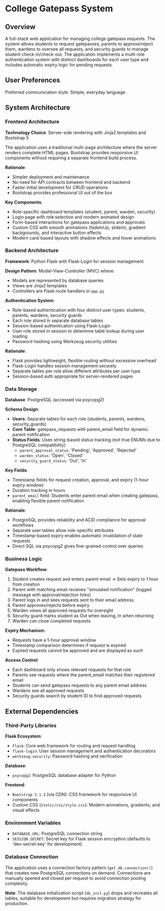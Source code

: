 # College Gatepass System

## Overview

A full-stack web application for managing college gatepass requests. The system allows students to request gatepasses, parents to approve/reject them, wardens to oversee all requests, and security guards to manage student check-in/check-out. The application implements a multi-role authentication system with distinct dashboards for each user type and includes automatic expiry logic for pending requests.

## User Preferences

Preferred communication style: Simple, everyday language.

## System Architecture

### Frontend Architecture

**Technology Choice**: Server-side rendering with Jinja2 templates and Bootstrap 5

The application uses a traditional multi-page architecture where the server renders complete HTML pages. Bootstrap provides responsive UI components without requiring a separate frontend build process.

**Rationale**: 
- Simpler deployment and maintenance
- No need for API contracts between frontend and backend
- Faster initial development for CRUD operations
- Bootstrap provides professional UI out of the box

**Key Components**:
- Role-specific dashboard templates (student, parent, warden, security)
- Login page with role selection and modern animated design
- Form-based interactions for gatepass applications and approvals
- Custom CSS with smooth animations (fadeInUp, slideIn), gradient backgrounds, and interactive button effects
- Modern card-based layouts with shadow effects and hover animations

### Backend Architecture

**Framework**: Python Flask with Flask-Login for session management

**Design Pattern**: Model-View-Controller (MVC) where:
- Models are represented by database queries
- Views are Jinja2 templates
- Controllers are Flask route handlers in `app.py`

**Authentication System**:
- Role-based authentication with four distinct user types: students, parents, wardens, security guards
- Each role stored in separate database tables
- Session-based authentication using Flask-Login
- User role stored in session to determine table lookup during user loading
- Password hashing using Werkzeug security utilities

**Rationale**:
- Flask provides lightweight, flexible routing without excessive overhead
- Flask-Login handles session management securely
- Separate tables per role allow different attributes per user type
- Session-based auth appropriate for server-rendered pages

### Data Storage

**Database**: PostgreSQL (accessed via psycopg2)

**Schema Design**:
- **Users**: Separate tables for each role (students, parents, wardens, security_guards)
- **Core Table**: gatepass_requests with parent_email field for dynamic parent notification
- **Status Fields**: Uses string-based status tracking (not true ENUMs due to PostgreSQL compatibility)
  - `parent_approval_status`: 'Pending', 'Approved', 'Rejected'
  - `warden_status`: 'Open', 'Closed'
  - `security_guard_status`: 'Out', 'In'

**Key Fields**:
- Timestamp fields for request creation, approval, and expiry (1-hour expiry window)
- Duration tracking in hours
- `parent_email` field: Students enter parent email when creating gatepass, enabling flexible parent notification

**Rationale**:
- PostgreSQL provides reliability and ACID compliance for approval workflows
- Separate user tables allow role-specific attributes
- Timestamp-based expiry enables automatic invalidation of stale requests
- Direct SQL via psycopg2 gives fine-grained control over queries

### Business Logic

**Gatepass Workflow**:
1. Student creates request and enters parent email → Sets expiry to 1 hour from creation
2. Parent with matching email receives "simulated notification" (logged message with approval/rejection links)
3. Parent logs in and sees requests sent to their email address
4. Parent approves/rejects before expiry
5. Warden views all approved requests for oversight
6. Security guard marks student as Out when leaving, In when returning
7. Warden can close completed requests

**Expiry Mechanism**:
- Requests have a 1-hour approval window
- Timestamp comparison determines if request is expired
- Expired requests cannot be approved and are displayed as such

**Access Control**:
- Each dashboard only shows relevant requests for that role
- Parents see requests where the parent_email matches their registered email
- Students can send gatepass requests to any parent email address
- Wardens see all approved requests
- Security guards search by student ID to find approved requests

## External Dependencies

### Third-Party Libraries

**Flask Ecosystem**:
- `Flask`: Core web framework for routing and request handling
- `flask-login`: User session management and authentication decorators
- `werkzeug.security`: Password hashing and verification

**Database**:
- `psycopg2`: PostgreSQL database adapter for Python

**Frontend**:
- `Bootstrap 5.1.3` (via CDN): CSS framework for responsive UI components
- Custom CSS (`static/css/style.css`): Modern animations, gradients, and visual effects

### Environment Variables

- `DATABASE_URL`: PostgreSQL connection string
- `SESSION_SECRET`: Secret key for Flask session encryption (defaults to 'dev-secret-key' for development)

### Database Connection

The application uses a connection factory pattern (`get_db_connection()`) that creates new PostgreSQL connections on demand. Connections are manually opened and closed per request to avoid connection pooling complexity.

**Note**: The database initialization script (`db_init.py`) drops and recreates all tables, suitable for development but requires migration strategy for production.